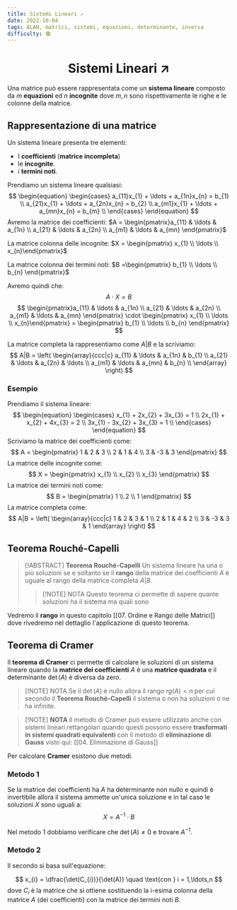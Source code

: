 ```yaml
---
title: Sistemi Lineari ↗️
date: 2022-10-04
tags: ALAN, matrici, sistemi, equazioni, determinante, inversa
difficulty: 🟢
---
```


<h1  style="text-align: center;"> Sistemi Lineari ↗️ </h1>

Una matrice può essere rappresentata come un **sistema lineare** composto da $m$ **equazioni** ed  $n$ **incognite** dove $m,n$ sono rispettivamente le righe e le colonne della matrice.


## Rappresentazione di una matrice

Un sistema lineare presenta tre elementi:
- I **coefficienti** (**matrice incompleta**) 
- le **incognite**.
- i **termini noti**.

Prendiamo un sistema lineare qualsiasi:
$$
\begin{equation}
\begin{cases}
a_{11}x_{1} + \ldots + a_{1n}x_{n} = b_{1} \\
a_{21}x_{1} + \ldots + a_{2n}x_{n} = b_{2} \\
a_{m1}x_{1} + \ldots + a_{mn}x_{n} = b_{m} \\
\end{cases}
\end{equation}
$$
Avremo la matrice dei coefficienti:
$A = \begin{pmatrix}a_{11} &  \ldots & a_{1n} \\ a_{21} &  \ldots & a_{2n}  \\ a_{m1} &  \ldots & a_{mn} \end{pmatrix}$

La matrice colonna delle incognite:
$X = \begin{pmatrix} x_{1} \\ \ldots \\ x_{n}\end{pmatrix}$

La matrice colonna dei termini noti:
$B =\begin{pmatrix} b_{1} \\ \ldots \\ b_{n} \end{pmatrix}$ 

Avremo quindi che:
$$
A \cdot X = B 
$$
$$
\begin{pmatrix}a_{11} &  \ldots & a_{1n} \\ a_{21} &  \ldots & a_{2n}  \\ a_{m1} &  \ldots & a_{mn} \end{pmatrix} \cdot \begin{pmatrix} x_{1} \\ \ldots \\ x_{n}\end{pmatrix} = \begin{pmatrix} b_{1} \\ \ldots \\ b_{n} \end{pmatrix} 
$$

La matrice completa la rappresentiamo come $A|B$ e la scriviamo:
$$
A|B = 
\left(
\begin{array}{ccc|c}
a_{11} & \ldots & a_{1n} & b_{1} \\
a_{21} & \ldots & a_{2n} & \ldots \\
a_{m1} & \ldots & a_{mn} & b_{n} \\
\end{array}
\right)
$$


### Esempio

Prendiamo il sistema lineare:
$$
\begin{equation}
\begin{cases}
x_{1} + 2x_{2} + 3x_{3} = 1 \\
2x_{1} + x_{2} + 4x_{3} = 2 \\
3x_{1} - 3x_{2} + 3x_{3} = 1 \\
\end{cases}
\end{equation}
$$
Scriviamo la matrice dei coefficienti come:
$$
A = \begin{pmatrix}
1 & 2 & 3  \\ 2 & 1 & 4  \\ 3 & -3 & 3 
\end{pmatrix}
$$
La matrice delle incognite come:
$$
X = \begin{pmatrix}
x_{1} \\ x_{2} \\ x_{3}
\end{pmatrix}
$$
La matrice dei termini noti come:
$$
B = \begin{pmatrix}
1 \\ 2 \\ 1
\end{pmatrix}
$$
La matrice completa come:
$$
A|B = 
\left(
\begin{array}{ccc|c}
1 & 2 & 3 & 1 \\ 2 & 1 & 4 & 2 \\ 3 & -3 & 3 & 1
\end{array}
\right)
$$


## Teorema Rouché-Capelli

> [!ABSTRACT] **Teorema Rouché-Capelli**
> Un sistema lineare ha una o più soluzioni se e soltanto se il **rango** della matrice dei coefficienti $A$ è uguale al rango della matrice completa $A|B$.
>
> > [!NOTE] NOTA
> > Questo teorema ci permette di sapere quante soluzioni ha il sistema ma quali sono

Vedremo il **rango** in questo capitolo [[07. Ordine e Rango delle Matrici]] dove rivedremo nel dettaglio l'applicazione di questo teorema.


## Teorema di Cramer

Il **teorema di Cramer** ci permette di calcolare le soluzioni di un sistema lineare quando la **matrice dei coefficienti** $A$ è una **matrice quadrata** e il determinante $\det(A)$ è diversa da zero.

> [!NOTE] NOTA
> Se il $\det(A)$ è nullo allora il rango $rg(A)<n$ per cui secondo il **Teorema Rouché-Capelli** il sistema o non ha soluzioni o ne ha infinite.


> [!NOTE] **NOTA**
> Il metodo di Cramer può essere utilizzato anche con sistemi lineari rettangolari quando questi possono essere **trasformati in sistemi quadrati equivalenti** con il metodo di **eliminazione di Gauss** visto qui: [[04.  Eliminazione di Gauss]]

Per calcolare **Cramer** esistono due metodi.

### Metodo 1

Se la matrice dei coefficienti ha $A$ ha determinante non nullo e quindi è invertibile allora il sistema ammette un'unica soluzione e in tal caso le soluzioni $X$ sono uguali a:
$$
X = A^{-1}\cdot B
$$

Nel metodo 1 dobbiamo verificare che $\det(A) \not = 0$ e trovare $A^{-1}$.

### Metodo 2

Il secondo si basa sull'equazione:

$$
x_{i} = \dfrac{\det(C_{i})}{\det(A)} \quad \text{con } i = 1,\ldots,n
$$
dove  $C_{i}$ è la matrice che si ottiene sostituendo la i-esima colonna della matrice $A$  (dei coefficienti) con la matrice dei termini noti $B$.
 
